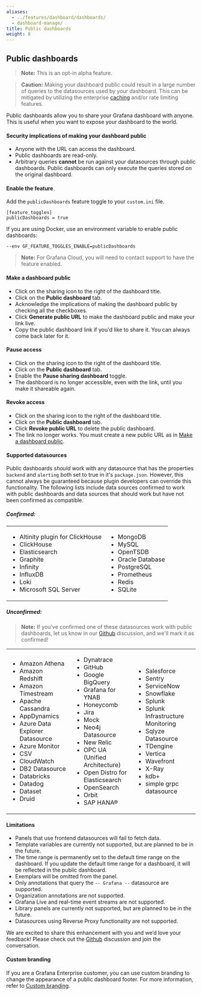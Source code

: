 ```yaml
---
aliases:
  - ../features/dashboard/dashboards/
  - dashboard-manage/
title: Public dashboards
weight: 8
---
```


## Public dashboards

> **Note:** This is an opt-in alpha feature.

> **Caution:** Making your dashboard public could result in a large number of queries to the datasources used by your dashboard.
> This can be mitigated by utilizing the enterprise [caching](https://grafana.com/docs/grafana/latest/enterprise/query-caching/) and/or rate limiting features.

Public dashboards allow you to share your Grafana dashboard with anyone. This is useful when you want to expose your
dashboard to the world.

#### Security implications of making your dashboard public

- Anyone with the URL can access the dashboard.
- Public dashboards are read-only.
- Arbitrary queries **cannot** be run against your datasources through public dashboards. Public dashboards can only execute the
  queries stored on the original dashboard.

#### Enable the feature

Add the `publicDashboards` feature toggle to your `custom.ini` file.

```
[feature_toggles]
publicDashboards = true
```

If you are using Docker, use an environment variable to enable public dashboards:

```
--env GF_FEATURE_TOGGLES_ENABLE=publicDashboards
```

> **Note:** For Grafana Cloud, you will need to contact support to have the feature enabled.

#### Make a dashboard public

- Click on the sharing icon to the right of the dashboard title.
- Click on the **Public dashboard** tab.
- Acknowledge the implications of making the dashboard public by checking all the checkboxes.
- Click **Generate public URL** to make the dashboard public and make your link live.
- Copy the public dashboard link if you'd like to share it. You can always come back later for it.

#### Pause access

- Click on the sharing icon to the right of the dashboard title.
- Click on the **Public dashboard** tab.
- Enable the **Pause sharing dashboard** toggle.
- The dashboard is no longer accessible, even with the link, until you make it shareable again.

#### Revoke access

- Click on the sharing icon to the right of the dashboard title.
- Click on the **Public dashboard** tab.
- Click **Revoke public URL** to delete the public dashboard.
- The link no longer works. You must create a new public URL as in [Make a dashboard public](#make-a-dashboard-public).

#### Supported datasources

Public dashboards _should_ work with any datasource that has the properties `backend` and `alerting` both set to true in it's `package.json`. However, this cannot always be
guaranteed because plugin developers can override this functionality. The following lists include data sources confirmed to work with public dashboards and data sources that should work but have not been confirmed as compatible.

##### Confirmed:

<table>
  <tr>
    <td>
      <ul>
        <li>Altinity plugin for ClickHouse</li>
        <li>ClickHouse</li>
        <li>Elasticsearch</li>
        <li>Graphite</li>
        <li>Infinity</li>
        <li>InfluxDB</li>
        <li>Loki</li>
        <li>Microsoft SQL Server</li>
      </ul>
    </td>
    <td>
      <ul>
        <li>MongoDB</li>
        <li>MySQL</li>
        <li>OpenTSDB</li>
        <li>Oracle Database</li>
        <li>PostgreSQL</li>
        <li>Prometheus</li>
        <li>Redis</li>
        <li>SQLite</li>
      </ul>
    </td>
  </tr>
</table>

##### Unconfirmed:

> **Note:** If you've confirmed one of these datasources work with public dashboards, let us know in our [Github](https://github.com/grafana/grafana/discussions/49253) discussion, and we'll mark it as confirmed!

<table>
  <tr>
    <td>
      <ul>
        <li>Amazon Athena</li>
        <li>Amazon Redshift</li>
        <li>Amazon Timestream</li>
        <li>Apache Cassandra</li>
        <li>AppDynamics</li>
        <li>Azure Data Explorer Datasource</li>
        <li>Azure Monitor</li>
        <li>CSV</li>
        <li>CloudWatch</li>
        <li>DB2 Datasource</li>
        <li>Databricks</li>
        <li>Datadog</li>
        <li>Dataset</li>
        <li>Druid</li>
      </ul>
    </td>
    <td>
      <ul>
        <li>Dynatrace</li>
        <li>GitHub</li>
        <li>Google BigQuery</li>
        <li>Grafana for YNAB</li>
        <li>Honeycomb</li>
        <li>Jira</li>
        <li>Mock</li>
        <li>Neo4j Datasource</li>
        <li>New Relic</li>
        <li>OPC UA (Unified Architecture)</li>
        <li>Open Distro for Elasticsearch</li>
        <li>OpenSearch</li>
        <li>Orbit</li>
        <li>SAP HANA®</li>
      </ul>
    </td>
    <td>
      <ul>
        <li>Salesforce</li>
        <li>Sentry</li>
        <li>ServiceNow</li>
        <li>Snowflake</li>
        <li>Splunk</li>
        <li>Splunk Infrastructure Monitoring</li>
        <li>Sqlyze Datasource</li>
        <li>TDengine</li>
        <li>Vertica</li>
        <li>Wavefront</li>
        <li>X-Ray</li>
        <li>kdb+</li>
        <li>simple grpc datasource</li>
      </ul>
    </td>
  </tr>
</table>

#### Limitations

- Panels that use frontend datasources will fail to fetch data.
- Template variables are currently not supported, but are planned to be in the future.
- The time range is permanently set to the default time range on the dashboard. If you update the default time range for a dashboard, it will be reflected in the public dashboard.
- Exemplars will be omitted from the panel.
- Only annotations that query the `-- Grafana --` datasource are supported.
- Organization annotations are not supported.
- Grafana Live and real-time event streams are not supported.
- Library panels are currently not supported, but are planned to be in the future.
- Datasources using Reverse Proxy functionality are not supported.

We are excited to share this enhancement with you and we’d love your feedback! Please check out the [Github](https://github.com/grafana/grafana/discussions/49253) discussion and join the conversation.

#### Custom branding

If you are a Grafana Enterprise customer, you can use custom branding to change the appearance of a public dashboard footer. For more information, refer to [Custom branding](https://grafana.com/docs/grafana/latest/setup-grafana/configure-grafana/configure-custom-branding/).
